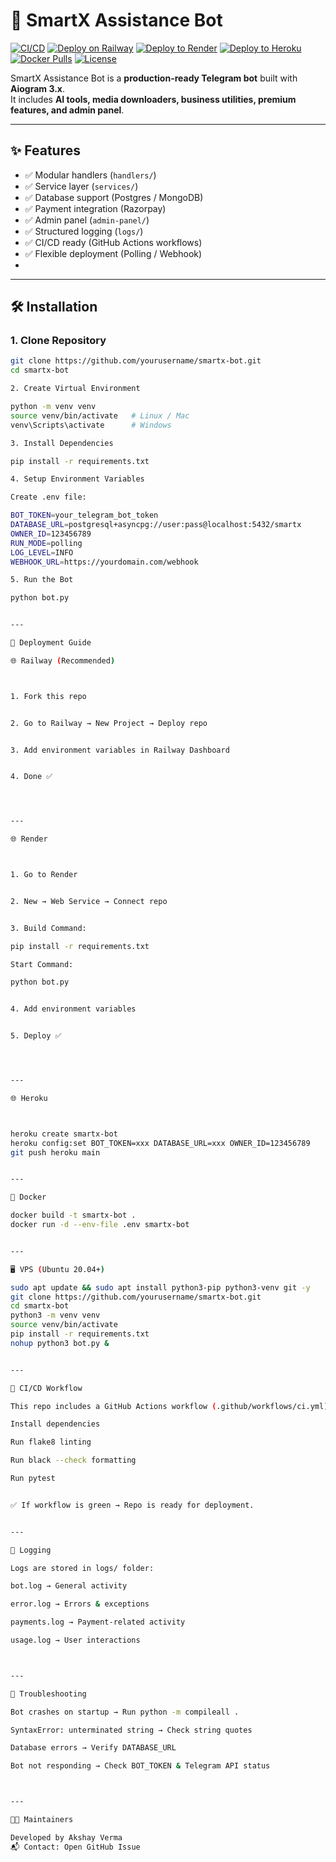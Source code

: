 # 🤖 SmartX Assistance Bot

[![CI/CD](https://github.com/akshayverma3685/SmartX-Assistance-bot/actions/workflows/ci.yml/badge.svg)](https://github.com/yourusername/smartx-bot/actions)
[![Deploy on Railway](https://railway.app/button.svg)](https://railway.app/new/template?template=https://github.com/yourusername/smartx-bot)
[![Deploy to Render](https://render.com/images/deploy-to-render-button.svg)](https://render.com/deploy)
[![Deploy to Heroku](https://www.herokucdn.com/deploy/button.svg)](https://heroku.com/deploy?template=https://github.com/yourusername/smartx-bot)
[![Docker Pulls](https://img.shields.io/docker/pulls/yourdockerhub/smartx-bot.svg)](https://hub.docker.com/r/yourdockerhub/smartx-bot)
[![License](https://img.shields.io/github/license/yourusername/smartx-bot)](LICENSE)

SmartX Assistance Bot is a **production-ready Telegram bot** built with **Aiogram 3.x**.  
It includes **AI tools, media downloaders, business utilities, premium features, and admin panel**.  

---

## ✨ Features
- ✅ Modular handlers (`handlers/`)
- ✅ Service layer (`services/`)
- ✅ Database support (Postgres / MongoDB)
- ✅ Payment integration (Razorpay)
- ✅ Admin panel (`admin-panel/`)
- ✅ Structured logging (`logs/`)
- ✅ CI/CD ready (GitHub Actions workflows)
- ✅ Flexible deployment (Polling / Webhook)
- 
---

## 🛠️ Installation

### 1. Clone Repository
```bash
git clone https://github.com/yourusername/smartx-bot.git
cd smartx-bot

2. Create Virtual Environment

python -m venv venv
source venv/bin/activate   # Linux / Mac
venv\Scripts\activate      # Windows

3. Install Dependencies

pip install -r requirements.txt

4. Setup Environment Variables

Create .env file:

BOT_TOKEN=your_telegram_bot_token
DATABASE_URL=postgresql+asyncpg://user:pass@localhost:5432/smartx
OWNER_ID=123456789
RUN_MODE=polling
LOG_LEVEL=INFO
WEBHOOK_URL=https://yourdomain.com/webhook

5. Run the Bot

python bot.py


---

🚀 Deployment Guide

🌐 Railway (Recommended)



1. Fork this repo


2. Go to Railway → New Project → Deploy repo


3. Add environment variables in Railway Dashboard


4. Done ✅




---

🌐 Render



1. Go to Render


2. New → Web Service → Connect repo


3. Build Command:

pip install -r requirements.txt

Start Command:

python bot.py


4. Add environment variables


5. Deploy ✅




---

🌐 Heroku



heroku create smartx-bot
heroku config:set BOT_TOKEN=xxx DATABASE_URL=xxx OWNER_ID=123456789
git push heroku main


---

🐳 Docker

docker build -t smartx-bot .
docker run -d --env-file .env smartx-bot


---

🖥️ VPS (Ubuntu 20.04+)

sudo apt update && sudo apt install python3-pip python3-venv git -y
git clone https://github.com/yourusername/smartx-bot.git
cd smartx-bot
python3 -m venv venv
source venv/bin/activate
pip install -r requirements.txt
nohup python3 bot.py &


---

🔄 CI/CD Workflow

This repo includes a GitHub Actions workflow (.github/workflows/ci.yml):

Install dependencies

Run flake8 linting

Run black --check formatting

Run pytest


✅ If workflow is green → Repo is ready for deployment.


---

📜 Logging

Logs are stored in logs/ folder:

bot.log → General activity

error.log → Errors & exceptions

payments.log → Payment-related activity

usage.log → User interactions



---

🐞 Troubleshooting

Bot crashes on startup → Run python -m compileall .

SyntaxError: unterminated string → Check string quotes

Database errors → Verify DATABASE_URL

Bot not responding → Check BOT_TOKEN & Telegram API status



---

👨‍💻 Maintainers

Developed by Akshay Verma
📬 Contact: Open GitHub Issue
